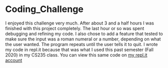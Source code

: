 # Coding_Challenge

I enjoyed this challenge very much. After about 3 and a half hours I was finished with this project completely. The last hour or so was spent debugging and refining my code. I also chose to add a feature that tested to make sure the input was a roman numeral or a number, depending on what the user wanted. The program repeats until the user tells it to quit. I wrote my code in repl.it because that was what I used this past semester (Fall 2020) in my CS235 class. You can view this same code on [my repl.it account](https://repl.it/@sbrookec/Coding-Challenge#main.cpp)
